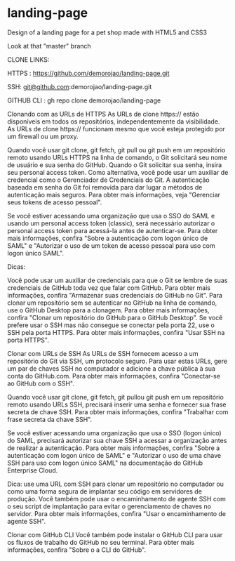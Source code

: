 # landing-page
Design of a landing page for a pet shop made with HTML5 and CSS3</br>

Look at that "master" branch



CLONE LINKS:

HTTPS : https://github.com/demorojao/landing-page.git

SSH: git@github.com:demorojao/landing-page.git

GITHUB CLI : gh repo clone demorojao/landing-page 




Clonando com as URLs de HTTPS
As URLs de clone https:// estão disponíveis em todos os repositórios, independentemente da visibilidade. As URLs de clone https:// funcionam mesmo que você esteja protegido por um firewall ou um proxy.

Quando você usar git clone, git fetch, git pull ou git push em um repositório remoto usando URLs HTTPS na linha de comando, o Git solicitará seu nome de usuário e sua senha do GitHub. Quando o Git solicitar sua senha, insira seu personal access token. Como alternativa, você pode usar um auxiliar de credencial como o Gerenciador de Credenciais do Git. A autenticação baseada em senha do Git foi removida para dar lugar a métodos de autenticação mais seguros. Para obter mais informações, veja "Gerenciar seus tokens de acesso pessoal".

Se você estiver acessando uma organização que usa o SSO do SAML e usando um personal access token (classic), será necessário autorizar o personal access token para acessá-la antes de autenticar-se. Para obter mais informações, confira "Sobre a autenticação com logon único de SAML" e "Autorizar o uso de um token de acesso pessoal para uso com logon único SAML".

Dicas:

Você pode usar um auxiliar de credenciais para que o Git se lembre de suas credenciais de GitHub toda vez que falar com GitHub. Para obter mais informações, confira "Armazenar suas credenciais do GitHub no Git".
Para clonar um repositório sem se autenticar no GitHub na linha de comando, use o GitHub Desktop para a clonagem. Para obter mais informações, confira "Clonar um repositório do GitHub para o GitHub Desktop".
Se você prefere usar o SSH mas não consegue se conectar pela porta 22, use o SSH pela porta HTTPS. Para obter mais informações, confira "Usar SSH na porta HTTPS".

Clonar com URLs de SSH
As URLs de SSH fornecem acesso a um repositório do Git via SSH, um protocolo seguro. Para usar estas URLs, gere um par de chaves SSH no computador e adicione a chave pública à sua conta do GitHub.com. Para obter mais informações, confira "Conectar-se ao GitHub com o SSH".

Quando você usar git clone, git fetch, git pullou git push em um repositório remoto usando URLs SSH, precisará inserir uma senha e fornecer sua frase secreta de chave SSH. Para obter mais informações, confira "Trabalhar com frase secreta da chave SSH".

Se você estiver acessando uma organização que usa o SSO (logon único) do SAML, precisará autorizar sua chave SSH a acessar a organização antes de realizar a autenticação. Para obter mais informações, confira "Sobre a autenticação com logon único de SAML" e "Autorizar o uso de uma chave SSH para uso com logon único SAML" na documentação do GitHub Enterprise Cloud.

Dica: use uma URL com SSH para clonar um repositório no computador ou como uma forma segura de implantar seu código em servidores de produção. Você também pode usar o encaminhamento de agente SSH com o seu script de implantação para evitar o gerenciamento de chaves no servidor. Para obter mais informações, confira "Usar o encaminhamento de agente SSH".

<n>Clonar com GitHub CLI</n>
Você também pode instalar o GitHub CLI para usar os fluxos de trabalho do GitHub no seu terminal. Para obter mais informações, confira "Sobre o a CLI do GitHub".
